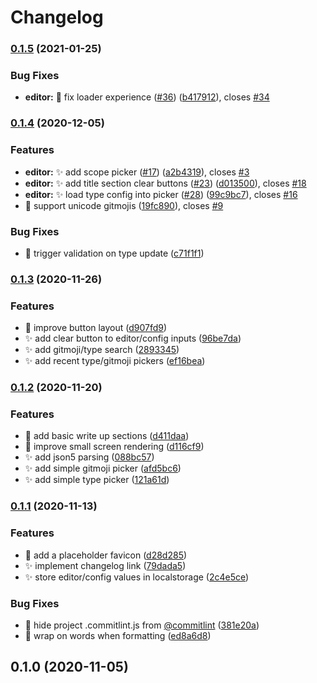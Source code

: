 # Changelog


### [0.1.5](https://github.com/j3ko/commit-composer/compare/v0.1.4...v0.1.5) (2021-01-25)


### Bug Fixes

* **editor:** 🚸 fix loader experience ([#36](https://github.com/j3ko/commit-composer/issues/36)) ([b417912](https://github.com/j3ko/commit-composer/commit/b4179125d6e40fa058036eec76bcc09ac40ced75)), closes [#34](https://github.com/j3ko/commit-composer/issues/34)

### [0.1.4](https://github.com/j3ko/commit-composer/compare/v0.1.3...v0.1.4) (2020-12-05)


### Features

* **editor:** ✨ add scope picker ([#17](https://github.com/j3ko/commit-composer/issues/17)) ([a2b4319](https://github.com/j3ko/commit-composer/commit/a2b431913943c95c09e411c141a3146580d78521)), closes [#3](https://github.com/j3ko/commit-composer/issues/3)
* **editor:** ✨ add title section clear buttons ([#23](https://github.com/j3ko/commit-composer/issues/23)) ([d013500](https://github.com/j3ko/commit-composer/commit/d013500982cfcf5e89c14526ff939d3cc8ecc22b)), closes [#18](https://github.com/j3ko/commit-composer/issues/18)
* **editor:** ✨ load type config into picker ([#28](https://github.com/j3ko/commit-composer/issues/28)) ([99c9bc7](https://github.com/j3ko/commit-composer/commit/99c9bc77f5719b45e7b53acd68fa501ed0323f70)), closes [#16](https://github.com/j3ko/commit-composer/issues/16)
* 🎉 support unicode gitmojis ([19fc890](https://github.com/j3ko/commit-composer/commit/19fc890aedc7a4d48c7014fa14323f9cc19c3881)), closes [#9](https://github.com/j3ko/commit-composer/issues/9)


### Bug Fixes

* :bug: trigger validation on type update ([c71f1f1](https://github.com/j3ko/commit-composer/commit/c71f1f11b79e8573fea4619c9c340486ca76d1ad))

### [0.1.3](https://github.com/j3ko/commit-composer/compare/v0.1.2...v0.1.3) (2020-11-26)


### Features

* :lipstick: improve button layout ([d907fd9](https://github.com/j3ko/commit-composer/commit/d907fd92215df5e003346a29467ef91afb4903c9))
* :sparkles: add clear button to editor/config inputs ([96be7da](https://github.com/j3ko/commit-composer/commit/96be7da771d297e5d15f749998c7c445eebe4b4f))
* :sparkles: add gitmoji/type search ([2893345](https://github.com/j3ko/commit-composer/commit/28933453acce75d04b74514838783fed6d00fbb5))
* :sparkles: add recent type/gitmoji pickers ([ef16bea](https://github.com/j3ko/commit-composer/commit/ef16beaf5e379c974a492a1cca27a241360c8f96))

### [0.1.2](https://github.com/j3ko/commit-composer/compare/v0.1.1...v0.1.2) (2020-11-20)


### Features

* :construction: add basic write up sections ([d411daa](https://github.com/j3ko/commit-composer/commit/d411daa8c872a958e38f183296f272bc977c605b))
* :lipstick: improve small screen rendering ([d116cf9](https://github.com/j3ko/commit-composer/commit/d116cf95650a6b5ad7545915fe4e09b6e88c9711))
* :sparkles: add json5 parsing ([088bc57](https://github.com/j3ko/commit-composer/commit/088bc574b584ca4721c7e9eb88fd3a182fcddbf1))
* :sparkles: add simple gitmoji picker ([afd5bc6](https://github.com/j3ko/commit-composer/commit/afd5bc6b1e3f805e03350a6bca53e6e18cccc812))
* :sparkles: add simple type picker ([121a61d](https://github.com/j3ko/commit-composer/commit/121a61d052da610010b7ea32fc8a2fba8e33c072))

### [0.1.1](https://github.com/j3ko/commit-composer/compare/v0.1.0...v0.1.1) (2020-11-13)


### Features

* :lipstick: add a placeholder favicon ([d28d285](https://github.com/j3ko/commit-composer/commit/d28d285aa60d84e713261286b4b7bc0526bfecb5))
* :sparkles: implement changelog link ([79dada5](https://github.com/j3ko/commit-composer/commit/79dada5b23f87138367c169ed6d648b0e5f99469))
* :sparkles: store editor/config values in localstorage ([2c4e5ce](https://github.com/j3ko/commit-composer/commit/2c4e5ce73a5de6a3d9f7d9be6e902e39cd01cb06))


### Bug Fixes

* :bug: hide project .commitlint.js from [@commitlint](https://github.com/commitlint) ([381e20a](https://github.com/j3ko/commit-composer/commit/381e20ada69ed743704cd527f6f145fefc35ffbb))
* :bug: wrap on words when formatting ([ed8a6d8](https://github.com/j3ko/commit-composer/commit/ed8a6d81cc5cda2efebb3960d403320fb31cab7f))

## 0.1.0 (2020-11-05)
